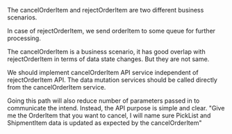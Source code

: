 The cancelOrderItem  and rejectOrderItem are two different business scenarios.



In case of rejectOrderItem, we send orderItem to some queue for further processing.



The cancelOrderItem is a business scenario, it has good overlap with rejectOrderItem in terms of data state changes. But they are not same.



We should implement cancelOrderItem API service independent of rejectOrderItem API. The data mutation services should be called directly from the cancelOrderItem service.



Going this path will also reduce number of parameters passed in to communicate the intend. Instead, the API purpose is simple and clear. "Give me the OrderItem that you want to cancel, I will name sure PickList and ShipmentItem data is updated as expected by the cancelOrderItem"